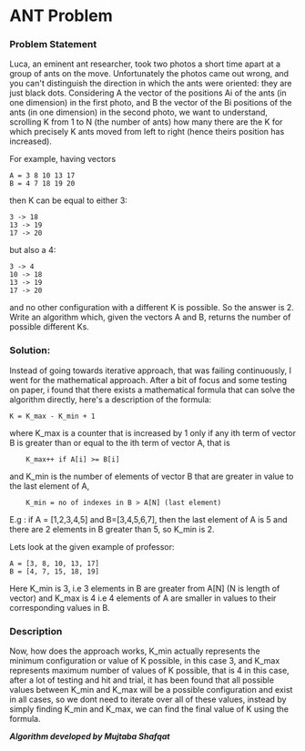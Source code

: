 # ANT Problem

### Problem Statement

Luca, an eminent ant researcher, took two photos a short time apart at
a group of ants on the move. Unfortunately the photos came out wrong, and you can't
distinguish the direction in which the ants were oriented: they are just black dots.
Considering A the vector of the positions Ai of the ants (in one dimension) in the
first photo, and B the vector of the Bi positions of the ants (in one dimension) in the
second photo, we want to understand, scrolling K from 1 to N (the number of ants) how many there are the K for which precisely K ants moved from left to right (hence theirs
position has increased).

For example, having vectors

    A = 3 8 10 13 17
    B = 4 7 18 19 20

then K can be equal to either 3:

    3 -> 18
    13 -> 19
    17 -> 20

but also a 4:

    3 -> 4
    10 -> 18
    13 -> 19
    17 -> 20

and no other configuration with a different K is possible. So the answer is 2.
Write an algorithm which, given the vectors A and B, returns the number of possible different Ks.


### Solution:
Instead of going towards iterative approach, that was failing
continuously, I went for the mathematical approach. After a bit of
focus and some testing on paper, i found that there exists a mathematical
formula that can solve the algorithm directly, here's a description
of the formula:

    K = K_max - K_min + 1

where K_max is a counter that is increased by 1 only if any ith term of 
vector B is greater than or equal to the ith term of vector A, that is 

        K_max++ if A[i] >= B[i]

and K_min is the number of elements of vector B that are greater in 
value to the last element of A, 

        K_min = no of indexes in B > A[N] (last element)

E.g : if A = [1,2,3,4,5] and B=[3,4,5,6,7], then the last element of A is 5
and there are 2 elements in B greater than 5, so K_min is 2.

Lets look at the given example of professor:

    A = [3, 8, 10, 13, 17]
    B = [4, 7, 15, 18, 19]

Here K_min is 3, i.e 3 elements in B are greater from A[N] (N is length of vector)
and K_max is 4 i.e 4 elements of A are smaller in values to their corresponding values in B.


### Description
Now, how does the approach works, K_min actually represents the minimum configuration or value of K possible, in this case 3, and K_max represents maximum number of values of K possible, that is 4 in this case, after a lot of testing and hit and trial, it has been found that all possible values between K_min and K_max will be a possible configuration and exist in all cases, so we dont need to iterate over all of these values, instead by simply finding K_min and K_max, we can find the final value of K using the formula. 


**_Algorithm developed by Mujtaba Shafqat_**